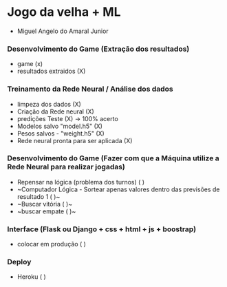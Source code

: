 # Jogo da velha + ML
- Miguel Angelo do Amaral Junior

### Desenvolvimento do Game (Extração dos resultados)
- game (x)
- resultados extraidos (X)

### Treinamento da Rede Neural / Análise dos dados
- limpeza dos dados (X)
- Criação da Rede neural (X)
- predições Teste (X) -> 100% acerto
- Modelos salvo "model.h5" (X)
- Pesos salvos - "weight.h5" (X)
- Rede neural pronta para ser aplicada (X)

### Desenvolvimento do Game (Fazer com que a Máquina utilize a Rede Neural para realizar jogadas)
- Repensar na lógica (problema dos turnos) ( )
- ~Computador Lógica - Sortear apenas valores dentro das previsões de resultado 1 ( )~
- ~Buscar vitória ( )~
- ~buscar empate ( )~

### Interface (Flask ou Django + css + html + js + boostrap)
- colocar em produção ( )

### Deploy
- Heroku ( )



